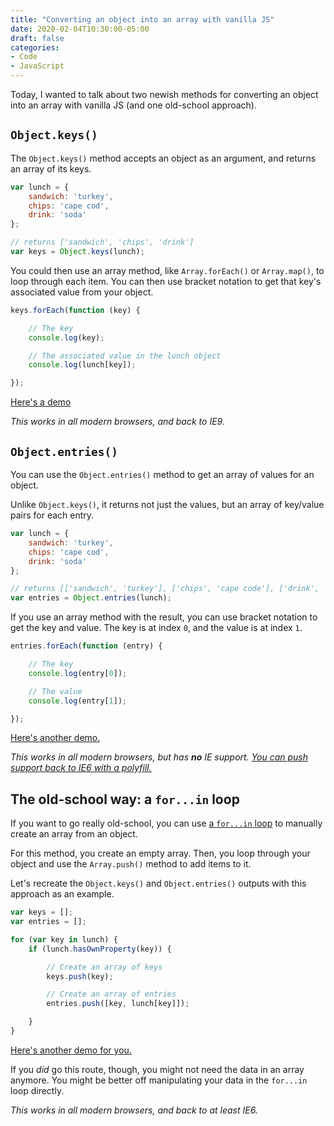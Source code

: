 ```yaml
---
title: "Converting an object into an array with vanilla JS"
date: 2020-02-04T10:30:00-05:00
draft: false
categories:
- Code
- JavaScript
---
```


Today, I wanted to talk about two newish methods for converting an object into an array with vanilla JS (and one old-school approach).

## `Object.keys()`

The `Object.keys()` method accepts an object as an argument, and returns an array of its keys.

```js
var lunch = {
	sandwich: 'turkey',
	chips: 'cape cod',
	drink: 'soda'
};

// returns ['sandwich', 'chips', 'drink']
var keys = Object.keys(lunch);
```

You could then use an array method, like `Array.forEach()` or `Array.map()`, to loop through each item. You can then use bracket notation to get that key's associated value from your object.

```js
keys.forEach(function (key) {

	// The key
	console.log(key);

	// The associated value in the lunch object
	console.log(lunch[key]);

});
```

[Here's a demo](https://codepen.io/cferdinandi/pen/NWqKjGq)

*This works in all modern browsers, and back to IE9.*

## `Object.entries()`

You can use the `Object.entries()` method to get an array of values for an object.

Unlike `Object.keys()`, it returns not just the values, but an array of key/value pairs for each entry.

```js
var lunch = {
	sandwich: 'turkey',
	chips: 'cape cod',
	drink: 'soda'
};

// returns [['sandwich', 'turkey'], ['chips', 'cape code'], ['drink', 'soda']]
var entries = Object.entries(lunch);
```

If you use an array method with the result, you can use bracket notation to get the key and value. The key is at index `0`, and the value is at index `1`.

```js
entries.forEach(function (entry) {

	// The key
	console.log(entry[0]);

	// The value
	console.log(entry[1]);

});
```

[Here's another demo.](https://codepen.io/cferdinandi/pen/MWwgmJm)

*This works in all modern browsers, but has __no__ IE support. [You can push support back to IE6 with a polyfill.](https://vanillajstoolkit.com/polyfills/objectentries/)*

## The old-school way: a `for...in` loop

If you want to go really old-school, you can use [a `for...in` loop](https://vanillajstoolkit.com/reference/loops/for-in/) to manually create an array from an object.

For this method, you create an empty array. Then, you loop through your object and use the `Array.push()` method to add items to it.

Let's recreate the `Object.keys()` and `Object.entries()` outputs with this approach as an example.

```js
var keys = [];
var entries = [];

for (var key in lunch) {
	if (lunch.hasOwnProperty(key)) {

		// Create an array of keys
		keys.push(key);

		// Create an array of entries
		entries.push([key, lunch[key]]);

	}
}
```

[Here's another demo for you.](https://codepen.io/cferdinandi/pen/dyobWqE)

If you *did* go this route, though, you might not need the data in an array anymore. You might be better off manipulating your data in the `for...in` loop directly.

*This works in all modern browsers, and back to at least IE6.*